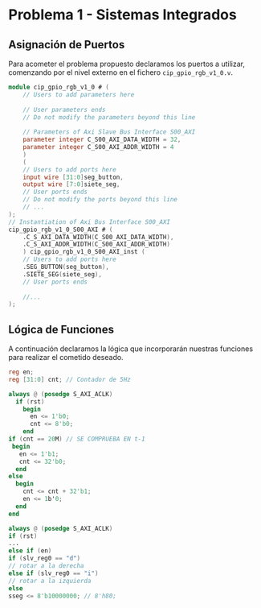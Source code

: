 # Problema 1 - Sistemas Integrados
## Asignación de Puertos
Para acometer el problema propuesto declaramos los puertos a utilizar, comenzando por el nivel externo en el fichero `cip_gpio_rgb_v1_0.v`.

```verilog
module cip_gpio_rgb_v1_0 # (
    // Users to add parameters here
    
    // User parameters ends
    // Do not modify the parameters beyond this line
    
    // Parameters of Axi Slave Bus Interface S00_AXI
    parameter integer C_S00_AXI_DATA_WIDTH = 32,
    parameter integer C_S00_AXI_ADDR_WIDTH = 4
    )
    (
    // Users to add ports here
    input wire [31:0]seg_button,
    output wire [7:0]siete_seg,
    // User ports ends
    // Do not modify the ports beyond this line
    // ...
);
// Instantiation of Axi Bus Interface S00_AXI
cip_gpio_rgb_v1_0_S00_AXI # (
    .C_S_AXI_DATA_WIDTH(C_S00_AXI_DATA_WIDTH),
    .C_S_AXI_ADDR_WIDTH(C_S00_AXI_ADDR_WIDTH)
    ) cip_gpio_rgb_v1_0_S00_AXI_inst (
    // Users to add ports here
    .SEG_BUTTON(seg_button),
    .SIETE_SEG(siete_seg),
    // User ports ends
    
    //...
);
```

## Lógica de Funciones
A continuación declaramos la lógica que incorporarán nuestras funciones para realizar el cometido deseado.

```verilog
reg en;
reg [31:0] cnt; // Contador de 5Hz

always @ (posedge S_AXI_ACLK)
  if (rst)
    begin
      en <= 1'b0;
      cnt <= 8'b0;
    end
if (cnt == 20M) // SE COMPRUEBA EN t-1
 begin
   en <= 1'b1;
   cnt <= 32'b0;
  end
else
  begin
    cnt <= cnt + 32'b1;
    en <= 1b'0;
  end
end

always @ (posedge S_AXI_ACLK)
if (rst)
...
else if (en)
if (slv_reg0 == "d")
// rotar a la derecha
else if (slv_reg0 == "i")
// rotar a la izquierda
else
sseg <= 8'b10000000; // 8'h80;
```